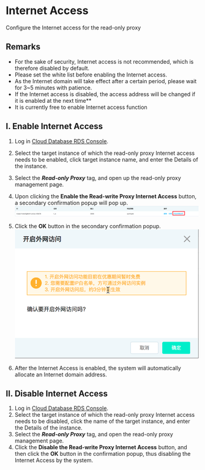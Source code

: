 # Internet Access
Configure the Internet access for the read-only proxy

## Remarks
- For the sake of security, Internet access is not recommended, which is therefore disabled by default.
- Please set the white list before enabling the Internet access.
- As the Internet domain will take effect after a certain period, please wait for 3~5 minutes with patience.
- If the Internet access is disabled, the access address will be changed if it is enabled at the next time**
- It is currently free to enable Internet access function

## I. Enable Internet Access
1. Log in [Cloud Database RDS Console](https://rds-console.jdcloud.com/database).
2. Select the target instance of which the read-only proxy Internet access needs to be enabled, click target instance name, and enter the Details of the instance.
3. Select the ***Read-only Proxy*** tag, and open up the read-only proxy management page.
4. Upon clicking the **Enable the Read-write Proxy Internet Access** button, a secondary confirmation popup will pop up.
![外网访问1](../../../../../image/RDS/Internet-Access-ReadOnlyProxy-default.png)

5. Click the **OK** button in the secondary confirmation popup.
![外网访问2](../../../../../image/RDS/Internet-Access-ReadOnlyProxy-open.png)

6. After the Internet Access is enabled, the system will automatically allocate an Internet domain address.

## II. Disable Internet Access
1. Log in [Cloud Database RDS Console](https://rds-console.jdcloud.com/database).
2. Select the target instance of which the read-only proxy Internet access needs to be disabled, click the name of the target instance, and enter the Details of the instance.
3. Select the ***Read-only Proxy*** tag, and open the read-only proxy management page.
4. Click the **Disable the Read-write Proxy Internet Access** button, and then click the **OK** button in the confirmation popup, thus disabling the Internet Access by the system.

